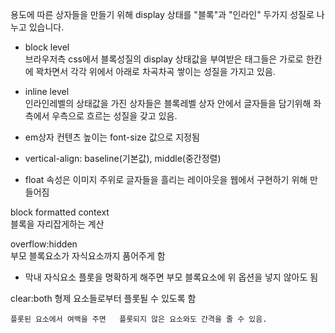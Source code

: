 용도에 따른 상자들을 만들기 위해 display 상태를 "블록"과 "인라인" 두가지 성질로 나누고 있습니다.

- block level  
브라우저측 css에서 블록성질의 display 상태값을 부여받은 태그들은 가로로 한칸에 꽉차면서 각각 위에서 아래로 차곡차곡 쌓이는 성질을 가지고 있음.

- inline level  
인라인레벨의 상태값을 가진 상자들은 블록레벨 상자 안에서 글자들을 담기위해 좌측에서 우측으로 흐르는 성질을 갖고 있음.

- em상자 컨텐츠 높이는 font-size 값으로 지정됨

- vertical-align: baseline(기본값), middle(중간정렬)

- float 속성은 이미지 주위로 글자들을 흘리는 레이아웃을 웹에서 구현하기 위해 만들어짐

block formatted context  
블록을 자리잡게하는 계산

overflow:hidden  
부모 블록요소가 자식요소까지 품어주게 함

- 막내 자식요소 플롯을 명확하게 해주면 부모 블록요소에 위 옵션을 넣지 않아도 됨

clear:both
형제 요소들로부터 플롯될 수 있도록 함

``플롯된 요소에서 여백을 주면  
플롯되지 않은 요소와도 간격을 줄 수 있음.
``
